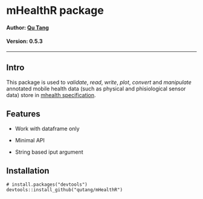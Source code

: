 # mHealthR package

#### Author: [Qu Tang](http://qutang.github.io)

#### Version: 0.5.3

---

## Intro

This package is used to *validate*, *read*, *write*, *plot*, *convert* and *manipulate* annotated mobile health data (such as physical and phisiological sensor data) store in [mhealth specification](https://qutang.github.io/project/mhealth-specification/).

## Features

* Work with dataframe only

* Minimal API

* String based iput argument

## Installation

```{r}
# install.packages("devtools")
devtools::install_github("qutang/mHealthR")
```

